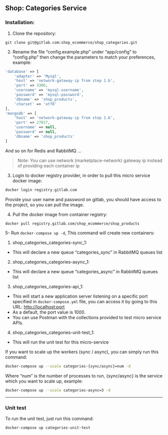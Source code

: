 Shop: Categories Service
--
### Installation:

1. Clone the repository:
```
git clone git@gitlab.com:shop_ecommerce/shop_categories.git
```

2. Rename the file “config.example.php” under “app/config” to “config.php” then change the parameters to match your preferences, example:
```php
'database' => [
    'adapter' => 'Mysql',
    'host' => 'network-gateway-ip from step 1.b',
    'port' => 3306,
    'username' => 'mysql-username',
    'password' => 'mysql-password',
    'dbname' => 'shop_products',
    'charset' => 'utf8'
],
'mongodb' => [
    'host' => 'network-gateway-ip from step 1.b',
    'port' => 27017,
    'username' => null,
    'password' => null,
    'dbname' => 'shop_products'
]
```
And so on for Redis and RabbitMQ ...
>Note: You can use network (marketplace-network) gateway ip instead of providing each container ip

3. Login to docker registry provider, in order to pull this micro service docker image:
```bash
docker login registry.gitlab.com
```
Provide your user name and password on gitlab, you should have access to the project, so you can pull the image.

4. Pull the docker image from container registry:
```bash
docker pull registry.gitlab.com/shop_ecommerce/shop_products
```
       
5- Run `docker-compose up -d`, This command will create new containers:

1. shop_categories_categories-sync_1:
- This will declare a new queue “categories_sync” in RabbitMQ queues list
2. shop_categories_categories-async_1:
- This will declare a new queue “categories_async” in RabbitMQ queues list
3. shop_categories_categories-api_1:
- This will start a new application server listening on a specific port specified in `docker-compose.yml` file, you can access it by going to this URL: [http://localhost:port](http://localhost:1000)
- As a default, the port value is 1000.
- You can use Postman with the collections provided to test micro service APIs.
4. shop_categories_categories-unit-test_1:
- This will run the unit test for this micro-service

If you want to scale up the workers (sync / async), you can simply run this command:
```bash
docker-compose up --scale categories-{sync/async}=num -d
```

Where “num” is the number of processes to run, {sync/async} is the service which you want to scale up, example:
```bash
docker-compose up --scale categories-async=3 -d
```

---
### Unit test
To run the unit test, just run this command:
```bash
docker-compose up categories-unit-test
```